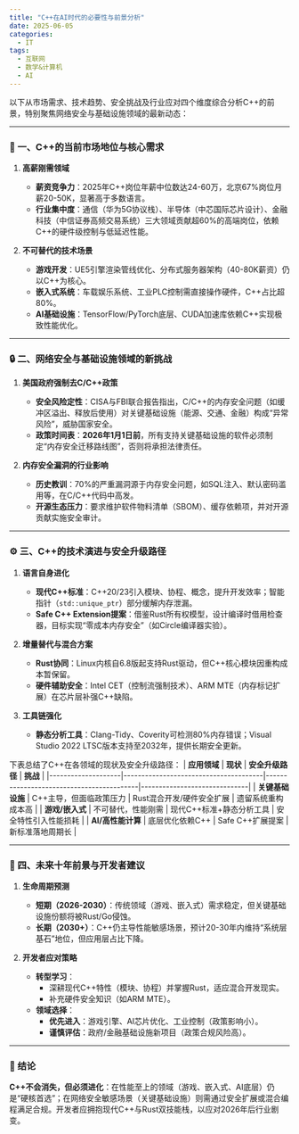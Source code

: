 ```yaml
---
title: "C++在AI时代的必要性与前景分析"
date: 2025-06-05
categories:
  - IT
tags:
  - 互联网
  - 数学&计算机
  - AI
---
```



以下从市场需求、技术趋势、安全挑战及行业应对四个维度综合分析C++的前景，特别聚焦网络安全与基础设施领域的最新动态：

---

### 🔧 一、C++的当前市场地位与核心需求
1. **高薪刚需领域**  
   - **薪资竞争力**：2025年C++岗位年薪中位数达24-60万，北京67%岗位月薪20-50K，显著高于多数语言。  
   - **行业集中度**：通信（华为5G协议栈）、半导体（中芯国际芯片设计）、金融科技（中信证券高频交易系统）三大领域贡献超60%的高端岗位，依赖C++的硬件级控制与低延迟性能。  

2. **不可替代的技术场景**  
   - **游戏开发**：UE5引擎渲染管线优化、分布式服务器架构（40-80K薪资）仍以C++为核心。  
   - **嵌入式系统**：车载娱乐系统、工业PLC控制需直接操作硬件，C++占比超80%。  
   - **AI基础设施**：TensorFlow/PyTorch底层、CUDA加速库依赖C++实现极致性能优化。  

---

### 🔒 二、网络安全与基础设施领域的新挑战
1. **美国政府强制去C/C++政策**  
   - **安全风险定性**：CISA与FBI联合报告指出，C/C++的内存安全问题（如缓冲区溢出、释放后使用）对关键基础设施（能源、交通、金融）构成“异常风险”，威胁国家安全。  
   - **政策时间表**：**2026年1月1日前**，所有支持关键基础设施的软件必须制定“内存安全迁移路线图”，否则将承担法律责任。  

2. **内存安全漏洞的行业影响**  
   - **历史教训**：70%的严重漏洞源于内存安全问题，如SQL注入、默认密码滥用等，在C/C++代码中高发。  
   - **开源生态压力**：要求维护软件物料清单（SBOM）、缓存依赖项，并对开源贡献实施安全审计。  

---

### ⚙️ 三、C++的技术演进与安全升级路径
1. **语言自身进化**  
   - **现代C++标准**：C++20/23引入模块、协程、概念，提升开发效率；智能指针（`std::unique_ptr`）部分缓解内存泄漏。  
   - **Safe C++ Extension提案**：借鉴Rust所有权模型，设计编译时借用检查器，目标实现“零成本内存安全”（如Circle编译器实验）。  

2. **增量替代与混合方案**  
   - **Rust协同**：Linux内核自6.8版起支持Rust驱动，但C++核心模块因重构成本暂保留。  
   - **硬件辅助安全**：Intel CET（控制流强制技术）、ARM MTE（内存标记扩展）在芯片层补强C++缺陷。  

3. **工具链强化**  
   - **静态分析工具**：Clang-Tidy、Coverity可检测80%内存错误；Visual Studio 2022 LTSC版本支持至2032年，提供长期安全更新。  

下表总结了C++在各领域的现状及安全升级路径：
| **应用领域**       | **现状**                              | **安全升级路径**                          | **挑战**                     |
|--------------------|---------------------------------------|------------------------------------------|------------------------------|
| **关键基础设施**   | C++主导，但面临政策压力               | Rust混合开发/硬件安全扩展                | 遗留系统重构成本高           |
| **游戏/嵌入式**    | 不可替代，性能刚需                   | 现代C++标准+静态分析工具                 | 安全特性引入性能损耗         |
| **AI/高性能计算**  | 底层优化依赖C++                      | Safe C++扩展提案                         | 新标准落地周期长             |

---

### 🔭 四、未来十年前景与开发者建议
1. **生命周期预测**  
   - **短期（2026-2030）**：传统领域（游戏、嵌入式）需求稳定，但关键基础设施份额将被Rust/Go侵蚀。  
   - **长期（2030+）**：C++仍主导性能敏感场景，预计20-30年内维持“系统层基石”地位，但应用层占比下降。  

2. **开发者应对策略**  
   - **转型学习**：  
     - 深耕现代C++特性（模块、协程）并掌握Rust，适应混合开发现实。  
     - 补充硬件安全知识（如ARM MTE）。  
   - **领域选择**：  
     - **优先进入**：游戏引擎、AI芯片优化、工业控制（政策影响小）。  
     - **谨慎评估**：政府/金融基础设施新项目（政策合规风险高）。  

---

### 💎 结论
**C++不会消失，但必须进化**：在性能至上的领域（游戏、嵌入式、AI底层）仍是“硬核首选”；在网络安全敏感场景（关键基础设施）则需通过安全扩展或混合编程满足合规。开发者应拥抱现代C++与Rust双技能栈，以应对2026年后行业剧变。

